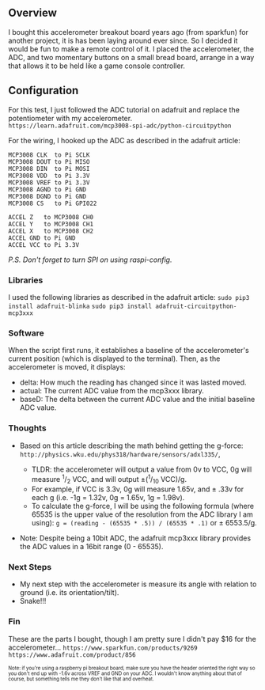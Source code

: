 ## Overview
I bought this accelerometer breakout board years ago (from sparkfun) for another project, it is has been laying around ever since. So I decided it would be fun to make a remote control of it.
I placed the accelerometer, the ADC, and two momentary buttons on a small bread board, arrange in a way that allows it to be held like a game console controller.


## Configuration
For this test, I just followed the ADC tutorial on adafruit and replace the potentiometer with my accelerometer.
`https://learn.adafruit.com/mcp3008-spi-adc/python-circuitpython`

For the wiring, I hooked up the ADC as described in the adafruit article:
```
MCP3008 CLK  to Pi SCLK
MCP3008 DOUT to Pi MISO
MCP3008 DIN  to Pi MOSI
MCP3008 VDD  to Pi 3.3V
MCP3008 VREF to Pi 3.3V
MCP3008 AGND to Pi GND
MCP3008 DGND to Pi GND
MCP3008 CS   to Pi GPI022

ACCEL Z   to MCP3008 CH0
ACCEL Y   to MCP3008 CH1
ACCEL X   to MCP3008 CH2
ACCEL GND to Pi GND
ACCEL VCC to Pi 3.3V
```

*P.S. Don't forget to turn SPI on using raspi-config.*


### Libraries
I used the following libraries as described in the adafruit article:
`sudo pip3 install adafruit-blinka`
`sudo pip3 install adafruit-circuitpython-mcp3xxx`


### Software
When the script first runs, it establishes a baseline of the accelerometer's current position (which is displayed to the terminal).
Then, as the accelerometer is moved, it displays:
* delta: How much the reading has changed since it was lasted moved.
* actual: The current ADC value from the mcp3xxx library.
* baseD: The delta between the current ADC value and the initial baseline ADC value.


### Thoughts
* Based on this article describing the math behind getting the g-force: `http://physics.wku.edu/phys318/hardware/sensors/adxl335/`,
	* TLDR: the accelerometer will output a value from 0v to VCC, 0g will measure <sup>1</sup>/<sub>2</sub> VCC, and will output &plusmn;(<sup>1</sup>/<sub>10</sub> VCC)/g.
	* For example, if VCC is 3.3v, 0g will measure 1.65v, and &plusmn; .33v for each g (i.e. -1g = 1.32v, 0g = 1.65v, 1g = 1.98v).
	* To calculate the g-force, I will be using the following formula (where 65535 is the upper value of the resolution from the ADC library I am using): `g = (reading - (65535 * .5)) / (65535 * .1)` or &plusmn; 6553.5/g.
	
* Note: Despite being a 10bit ADC, the adafruit mcp3xxx library provides the ADC values in a 16bit range (0 - 65535).

### Next Steps
* My next step with the accelerometer is measure its angle with relation to ground (i.e. its orientation/tilt).
* Snake!!!

### Fin
These are the parts I bought, though I am pretty sure I didn't pay $16 for the accelerometer...
`https://www.sparkfun.com/products/9269`
`https://www.adafruit.com/product/856`

<sup><sub>Note: if you're using a raspberry pi breakout board, make sure you have the header oriented the right way so you don't end up with -1.6v across VREF and GND on your ADC. I wouldn't know anything about that of course, but something tells me they don't like that and overheat.<sub></sup>
